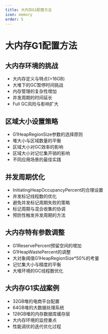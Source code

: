 ```yaml
---
title: 大内存G1配置方法
icon: memory
order: 5
---
```


# 大内存G1配置方法

## 大内存环境的挑战
- 大内存定义与特点(>16GB)
- 大堆下的GC暂停时间挑战
- 内存管理的复杂性增加
- 并发周期的时间延长
- Full GC风险与影响扩大

## 区域大小设置策略
- G1HeapRegionSize参数的选择原则
- 堆大小与区域数量的平衡
- 区域大小对GC效率的影响
- 区域大小对记忆集开销的影响
- 不同应用场景的最佳实践

## 并发周期优化
- InitiatingHeapOccupancyPercent的合理设置
- 并发标记线程数的优化
- 避免并发标记周期失败的策略
- 标记周期与混合收集的协调
- 预防性触发并发周期的方法

## 大内存特有参数调整
- G1ReservePercent预留空间的增加
- G1HeapWastePercent的调整
- 大对象阈值G1HeapRegionSize*50%的考量
- 记忆集大小与精度的平衡
- 大堆环境的GC线程数优化

## 大内存G1实战案例
- 32GB堆的电商平台配置
- 64GB堆的大数据处理系统
- 128GB堆的内存数据库缓存层
- 大内存环境的监控重点
- 性能调优的迭代优化过程
